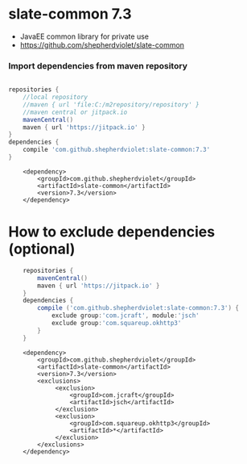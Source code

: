 # slate-common 7.3
* JavaEE common library for private use
* https://github.com/shepherdviolet/slate-common

### Import dependencies from maven repository

```gradle

repositories {
    //local repository
    //maven { url 'file:C:/m2repository/repository' }
    //maven central or jitpack.io
    mavenCentral()
    maven { url 'https://jitpack.io' }
}
dependencies {
    compile 'com.github.shepherdviolet:slate-common:7.3'
}

```

```maven
    <dependency>
        <groupId>com.github.shepherdviolet</groupId>
        <artifactId>slate-common</artifactId>
        <version>7.3</version>
    </dependency>
```

# How to exclude dependencies (optional)

```gradle
    repositories {
        mavenCentral()
        maven { url 'https://jitpack.io' }
    }
    dependencies {
        compile ('com.github.shepherdviolet:slate-common:7.3') {
            exclude group:'com.jcraft', module:'jsch'
            exclude group:'com.squareup.okhttp3'
        }
    }
```

```maven
    <dependency>
        <groupId>com.github.shepherdviolet</groupId>
        <artifactId>slate-common</artifactId>
        <version>7.3</version>
        <exclusions>
             <exclusion>
                 <groupId>com.jcraft</groupId>
                 <artifactId>jsch</artifactId>
             </exclusion>
             <exclusion>
                 <groupId>com.squareup.okhttp3</groupId>
                 <artifactId>*</artifactId>
             </exclusion>
        </exclusions>
    </dependency>
```